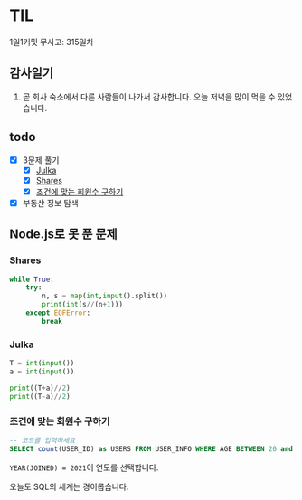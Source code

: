 # TIL

1일1커밋 무사고: 315일차

## 감사일기

1. 곧 회사 숙소에서 다른 사람들이 나가서 감사합니다. 오늘 저녁을 많이 먹을 수 있었습니다.

## todo

- [x] 3문제 풀기
  - [x] [Julka](https://www.acmicpc.net/problem/8437)
  - [x] [Shares](https://www.acmicpc.net/problem/3733)
  - [x] [조건에 맞는 회원수 구하기](https://school.programmers.co.kr/learn/courses/30/lessons/131535)
- [x] 부동산 정보 탐색

## Node.js로 못 푼 문제

### Shares

```py
while True:
    try:
        n, s = map(int,input().split())
        print(int(s//(n+1)))
    except EOFError:
        break
```

### Julka

```py
T = int(input())
a = int(input())

print((T+a)//2)
print((T-a)//2)
```

### 조건에 맞는 회원수 구하기

```sql
-- 코드를 입력하세요
SELECT count(USER_ID) as USERS FROM USER_INFO WHERE AGE BETWEEN 20 and 29 AND YEAR(JOINED) = 2021
```

`YEAR(JOINED) = 2021`이 연도를 선택합니다.

오늘도 SQL의 세계는 경이롭습니다.
